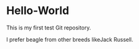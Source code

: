 # Hello-World
This is my first test Git repository.

I prefer beagle from other breeds likeJack Russell.
